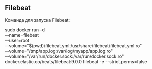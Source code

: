 ## Filebeat

Команда для запуска Filebeat: 

sudo docker run -d \
  --name=filebeat \
  --user=root \
  --volume="$(pwd)/filebeat.yml:/usr/share/filebeat/filebeat.yml:ro" \
  --volume="/tmp/app.log:/var/log/myapp/app.log:ro" \
  --volume="/var/run/docker.sock:/var/run/docker.sock:ro" \
  docker.elastic.co/beats/filebeat:9.0.0 filebeat -e --strict.perms=false
